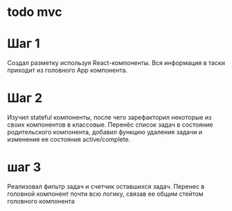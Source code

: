 # todo mvc
# Шаг 1
Создал разметку используя React-компоненты. Вся информация в таски приходит из головного App компонента.

# Шаг 2
Изучил stateful компоненты, после чего зарефакторил некоторые из своих компонентов в классовые.
Перенёс список задач в состояние родительского компонента, добавил функцию удаления задачи и изменения ее состояния active/complete.


# шаг 3
Реализовал фильтр задач и счетчик оставшихся задач.
Перенес в головной компонент почти всю логику, связав ее общим стейтом головного компонента
